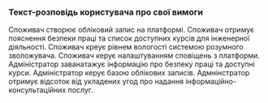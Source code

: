 ### Текст-розповідь користувача про свої вимоги
<span>Споживач створює обліковий запис на платформі.</span>
Споживач отримує пояснення безпеки праці та список доступних курсів для інженерної діяльності.
Споживач креує рівнем вологості системою розумного зволожувача.
Споживач керує налаштуванням сповіщень з платформи.
Адміністратор заванатажує інформацію про безпеку праці та доступні курси.
Адміністратор керує базою облікових записів.
Адмнінстратор отримує відсоток від укладених угод про надання інформаційно-консультаційних послуг.
